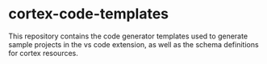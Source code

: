 # cortex-code-templates

This repository contains the code generator templates used to generate sample projects in the vs code extension, as well as the schema definitions for cortex resources.


